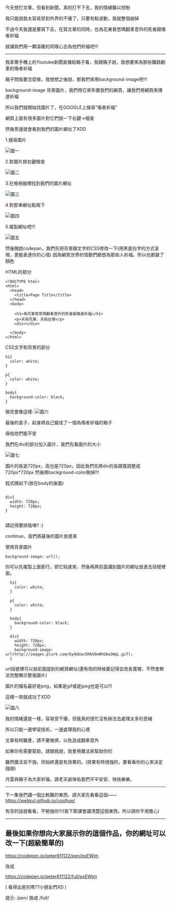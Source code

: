 今天想打文章，但看到新聞，真的打不下去，我的情緒難以控制

我只能說我太容易受到外界的干擾了，只要有點波動，我就整個崩掉

不過今天我還是要寫下去，在寫文章的同時，也為花東普悠瑪翻車意外的死者跟傷者祈福

就讓我們用一顆溫暖的同理心去為他們祈福吧!!!


-----

我拿著手機上的Youtube新聞直播給箱子看，我跟箱子說，我想要來為那些鐵路翻車的傷者祈福

箱子問我要怎麼做，我想想之後說，那我們來用background-image吧!!!

background-image 背景圖片，我們用它來布置我們的網頁，讓我們用網頁來傳達祈福

所以我們就開始找圖片了，在GOOGLE上搜尋"傷者祈福"

網頁上面有很多圖片對它們按一下右鍵->檢查

然後旁邊就會看到我們的圖片網址了XDD

1.搜尋圖片

![圖一](https://upload.cc/i1/2018/10/22/WzVCdN.png)

2.對圖片按右鍵檢查

![圖二](https://upload.cc/i1/2018/10/22/jy5OQd.png)

3.在檢視器裡找到我們的圖片網址

![圖三](https://upload.cc/i1/2018/10/22/W60CxP.png)

4.對那串網址點兩下

![圖四](https://upload.cc/i1/2018/10/22/CDkSmR.png)

5.複製網址吧!!!

![圖五](https://upload.cc/i1/2018/10/22/nfqU0S.png)


然後開啟codepan，我們先把背景跟文字的CSS修改一下(用黑底白字的方式呈現，更能表達你的心情)
因為網頁世界的怪獸們都想為那些人祈福，所以也都變了顏色

HTML的部分

```
<!DOCTYPE html>
<html>
  <head>
    <title>Page Title</title>
  </head>
  <body>

    <h1>為花東普悠瑪翻車意外的死者跟傷者祈福</h1>
    <p>天佑花東，天佑台灣</p>
    <div></div>

  </body>
</html>

```


CSS文字和背景的部分

```
h1{
  color: white;
}

p{
  color: white;
}

body{
  background-color: black;
}
```


做完會像這樣:
![圖六](https://upload.cc/i1/2018/10/23/yKpaYt.png)

最後的盒子，起身將自己變成了一個為傷者祈福的箱子

保佑他們能平安

我們在div的部分加入圖片，我們先看圖片的大小

![圖七](https://upload.cc/i1/2018/10/23/ZfjhJH.png)

圖片的長是720px，高也是720px，因此我們先將div的長跟寬調整成720px*720px
然後將background-color刪掉!!!

程式碼如下(放在body的後面)

```

div{
  width: 720px;
  height: 720px;
}


```

請記得要排版唷!! :)

continue，我們將最後的圖片放進來

使用背景圖片

```
background-image: url(); 
```

你可以先複製上面那行，把它貼進來，然後再將前面講到圖片的網址放進去括號裡面。

```
  h1{
    color: white;
  }

  p{
    color: white;
  }

  body{
    background-color: black;
  }
  
  div{
    width: 720px;
    height: 720px;
    background-image: url(http://images.plurk.com/6y4GUav5RA50eWhG0a2WqL.gif); 
  }

 ```

url括號裡可以放前面提到的網頁網址(還有改的時候要記得去改長寬喔，不然會無法完整顯示整張圖片)

圖片的檔名最好是png，如果是gif或是jpeg也是可以!!!

這樣一來就成功了XDD

![圖八](https://upload.cc/i1/2018/10/23/wqT8RG.png)


我的情緒還是一樣，容易受干擾，但我真的很忙沒有辦法去處理太多的思緒

所以只能一邊學習技術，一邊處理我的心境

文章有時難產，請不要推擠，以免造成翻車意外

如果你有需要幫助，請跟我說，我會用魔法來幫助你的

雖然魔法並不強，但始終還是有效果的。(效果有時很強的，要看看你的心來決定強弱)

月雷與箱子為大家祈福，請老天爺保佑我們平平安安、快快樂樂。


-----

下一集我們講一個比較難的東西，請大家先看看這個~~~
https://webkul.github.io/coolhue/

有空的話就看看，不勉強你!!!(我下節課會講清楚這個東西，所以請你不用擔心)


-----

## 最後如果你想向大家展示你的這個作品，你的網址可以改一下(超級簡單的)

https://codepen.io/peter611122/pen/pxEWjm

改成

https://codepen.io/peter611122/full/pxEWjm

( 看得出差別嗎??小朋友們XD )

提示:  /pen/ 換成 /full/




